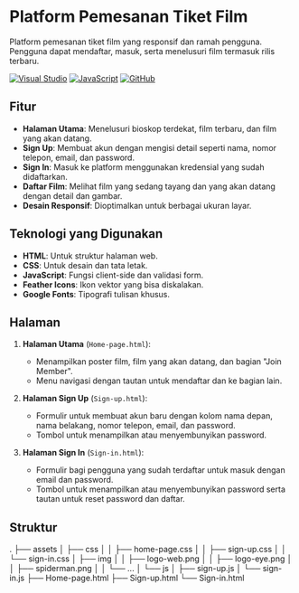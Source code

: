 # Platform Pemesanan Tiket Film

Platform pemesanan tiket film yang responsif dan ramah pengguna. Pengguna dapat mendaftar, masuk, serta menelusuri film termasuk rilis terbaru.

[![Visual Studio](https://badgen.net/badge/icon/visualstudio?icon=visualstudio&label)](https://visualstudio.microsoft.com)
[![JavaScript](https://img.shields.io/badge/--F7DF1E?logo=javascript&logoColor=000)](https://www.javascript.com/)
[![GitHub](https://badgen.net/badge/icon/github?icon=github&label)](https://github.com)

## Fitur

- **Halaman Utama**: Menelusuri bioskop terdekat, film terbaru, dan film yang akan datang.
- **Sign Up**: Membuat akun dengan mengisi detail seperti nama, nomor telepon, email, dan password.
- **Sign In**: Masuk ke platform menggunakan kredensial yang sudah didaftarkan.
- **Daftar Film**: Melihat film yang sedang tayang dan yang akan datang dengan detail dan gambar.
- **Desain Responsif**: Dioptimalkan untuk berbagai ukuran layar.

## Teknologi yang Digunakan

- **HTML**: Untuk struktur halaman web.
- **CSS**: Untuk desain dan tata letak.
- **JavaScript**: Fungsi client-side dan validasi form.
- **Feather Icons**: Ikon vektor yang bisa diskalakan.
- **Google Fonts**: Tipografi tulisan khusus.

## Halaman

1. **Halaman Utama** (`Home-page.html`):
   - Menampilkan poster film, film yang akan datang, dan bagian "Join Member".
   - Menu navigasi dengan tautan untuk mendaftar dan ke bagian lain.

2. **Halaman Sign Up** (`Sign-up.html`):
   - Formulir untuk membuat akun baru dengan kolom nama depan, nama belakang, nomor telepon, email, dan password.
   - Tombol untuk menampilkan atau menyembunyikan password.

3. **Halaman Sign In** (`Sign-in.html`):
   - Formulir bagi pengguna yang sudah terdaftar untuk masuk dengan email dan password.
   - Tombol untuk menampilkan atau menyembunyikan password serta tautan untuk reset password dan daftar.
  

## Struktur

.
├── assets
│   ├── css
│   │   ├── home-page.css
│   │   ├── sign-up.css
│   │   └── sign-in.css
│   ├── img
│   │   ├── logo-web.png
│   │   ├── logo-eye.png
│   │   ├── spiderman.png
│   │   └── ...
│   └── js
│       ├── sign-up.js
│       └── sign-in.js
├── Home-page.html
├── Sign-up.html
└── Sign-in.html
